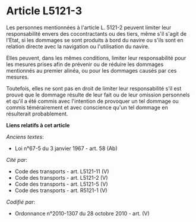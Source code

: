# Article L5121-3

Les personnes mentionnées à l'article L. 5121-2 peuvent limiter leur responsabilité envers des cocontractants ou des tiers,
même s'il s'agit de l'Etat, si les dommages se sont produits à bord du navire ou s'ils sont en relation directe avec la
navigation ou l'utilisation du navire. 

Elles peuvent, dans les mêmes conditions, limiter leur responsabilité pour les mesures prises afin de prévenir ou de réduire
les dommages mentionnés au premier alinéa, ou pour les dommages causés par ces mesures. 

Toutefois, elles ne sont pas en droit de limiter leur responsabilité s'il est prouvé que le dommage résulte de leur fait ou
de leur omission personnels et qu'il a été commis avec l'intention de provoquer un tel dommage ou commis témérairement et
avec conscience qu'un tel dommage en résulterait probablement.

**Liens relatifs à cet article**

_Anciens textes_:

  - Loi n°67-5 du 3 janvier 1967 - art. 58 (Ab)

_Cité par_:

  - Code des transports - art. L5121-11 (V)
  - Code des transports - art. L5121-2 (V)
  - Code des transports - art. L5121-5 (V)
  - Code des transports - art. R5121-1 (V)

_Codifié par_:

  - Ordonnance n°2010-1307 du 28 octobre 2010 - art. (V)
